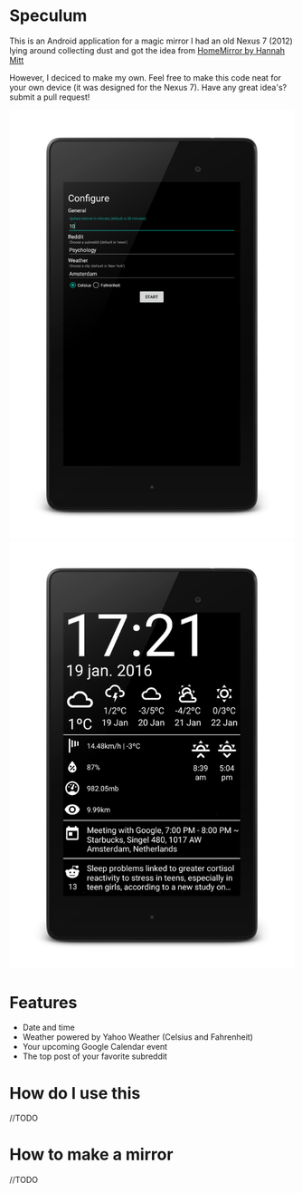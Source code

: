 # Speculum
This is an Android application for a magic mirror
I had an old Nexus 7 (2012) lying around collecting dust and got the idea from [HomeMirror by Hannah Mitt](https://github.com/HannahMitt/HomeMirror)

However, I deciced to make my own. Feel free to make this code neat for your own device (it was designed for the Nexus 7). Have any great idea's? submit a pull request!

![alt tag](https://github.com/NielsMasdorp/Speculum-Android/blob/master/app/src/main/assets/Screenshot_2016-01-19-17-21-04_framed.png)
![alt tag](https://github.com/NielsMasdorp/Speculum-Android/blob/master/app/src/main/assets/Screenshot_2016-01-19-17-21-46_framed.png)

Features
====
* Date and time
* Weather powered by Yahoo Weather (Celsius and Fahrenheit)
* Your upcoming Google Calendar event
* The top post of your favorite subreddit

How do I use this
====
//TODO

How to make a mirror
====
//TODO
